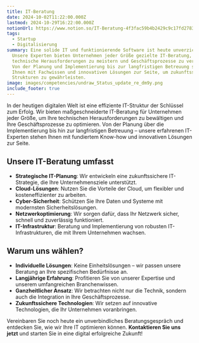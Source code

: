 ```yaml
---
title: IT-Beratung
date: 2024-10-02T11:22:00.000Z
lastmod: 2024-10-29T16:22:00.000Z
notionUrl: https://www.notion.so/IT-Beratung-4f3fac59b4b2429c9c17fd2783759283
tags:
  - Startup
  - Digitalisierung
summary: Eine solide IT und funktionierende Software ist heute unverzichtbar.
  Unsere Experten bieten Unternehmen jeder Größe gezielte IT-Beratung, um
  technische Herausforderungen zu meistern und Geschäftsprozesse zu verbessern.
  Von der Planung und Implementierung bis zur langfristigen Betreuung stehen wir
  Ihnen mit Fachwissen und innovativen Lösungen zur Seite, um zukunftssichere
  Strukturen zu gewährleisten.
image: images/competencies/undraw_Status_update_re_dm9y.png
include_footer: true
---
```



In der heutigen digitalen Welt ist eine effiziente IT-Struktur der Schlüssel zum Erfolg. Wir bieten maßgeschneiderte IT-Beratung für Unternehmen jeder Größe, um Ihre technischen Herausforderungen zu bewältigen und Ihre Geschäftsprozesse zu optimieren. Von der Planung über die Implementierung bis hin zur langfristigen Betreuung – unsere erfahrenen IT-Experten stehen Ihnen mit fundiertem Know-how und innovativen Lösungen zur Seite.


## Unsere IT-Beratung umfasst

- **Strategische IT-Planung**: Wir entwickeln eine zukunftssichere IT-Strategie, die Ihre Unternehmensziele unterstützt.
- **Cloud-Lösungen**: Nutzen Sie die Vorteile der Cloud, um flexibler und kosteneffizienter zu arbeiten.
- **Cyber-Sicherheit**: Schützen Sie Ihre Daten und Systeme mit modernsten Sicherheitslösungen.
- **Netzwerkoptimierung**: Wir sorgen dafür, dass Ihr Netzwerk sicher, schnell und zuverlässig funktioniert.
- **IT-Infrastruktur**: Beratung und Implementierung von robusten IT-Infrastrukturen, die mit Ihrem Unternehmen wachsen.

## Warum uns wählen?

- **Individuelle Lösungen**: Keine Einheitslösungen – wir passen unsere Beratung an Ihre spezifischen Bedürfnisse an.
- **Langjährige Erfahrung**: Profitieren Sie von unserer Expertise und unserem umfangreichen Branchenwissen.
- **Ganzheitlicher Ansatz**: Wir betrachten nicht nur die Technik, sondern auch die Integration in Ihre Geschäftsprozesse.
- **Zukunftssichere Technologien**: Wir setzen auf innovative Technologien, die Ihr Unternehmen voranbringen.

Vereinbaren Sie noch heute ein unverbindliches Beratungsgespräch und entdecken Sie, wie wir Ihre IT optimieren können. **Kontaktieren Sie uns jetzt** und starten Sie in eine digital erfolgreiche Zukunft!

